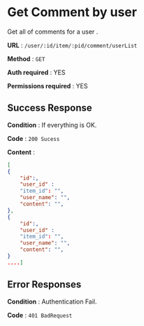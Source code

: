 
# Get Comment by user

Get all of comments for a user .

**URL** : `/user/:id/item/:pid/comment/userList`

**Method** : `GET`

**Auth required** : YES 

**Permissions required** : YES



## Success Response

**Condition** : If everything is OK.

**Code** : `200 Sucess`

**Content** : 
```json
[
{
    "id":,
    "user_id" : 
	"item_id": "",  
	"user_name": "",  
	"content": "",  
},
{
    "id":,
    "user_id" : 
	"item_id": "",  
	"user_name": "",  
	"content": "",  
}
....]
```


## Error Responses

**Condition** : Authentication Fail.

**Code** : `401 BadRequest`
